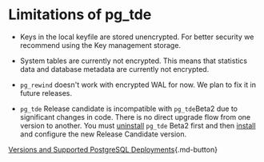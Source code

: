 # Limitations of pg_tde

* Keys in the local keyfile are stored unencrypted. For better security we recommend using the Key management storage.
* System tables are currently not encrypted. This means that statistics data and database metadata are currently not encrypted.

* `pg_rewind` doesn't work with encrypted WAL for now. We plan to fix it in future releases.
* `pg_tde` Release candidate is incompatible with `pg_tde`Beta2 due to significant changes in code. There is no direct upgrade flow from one version to another. You must [uninstall](../how-to/uninstall.md) `pg_tde` Beta2 first and then [install](../install.md) and configure the new Release Candidate version.

[Versions and Supported PostgreSQL Deployments](supported-versions.md){.md-button}
